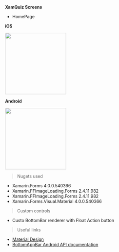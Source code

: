 **XamQuiz Screens**

- HomePage

**iOS**

<img src="https://i.imgur.com/QjTqSar.png" width="200"> 


**Android**

<img src="https://i.imgur.com/yYVPyhZ.png" width="200">



> Nugets used

- Xamarin.Forms 4.0.0.540366
- Xamarin.FFImageLoading.Forms 2.4.11.982
- Xamarin.FFImageLoading.Forms 2.4.11.982
- Xamarin.Forms.Visual.Material 4.0.0.540366

> Custom controls

- Custo BottomBar renderer with Float Action button

> Useful links

- <a href="https://material.io/design/components/app-bars-bottom.html">Material Design</a>
- <a href="https://developer.android.com/reference/com/google/android/material/bottomappbar/BottomAppBar">BottomAppBar Android API documentation</a>

